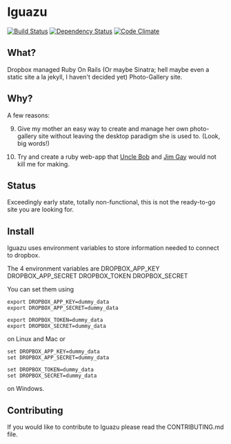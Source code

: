 # Iguazu

[![Build Status](https://secure.travis-ci.org/rurounijones/iguazu.png)](http://travis-ci.org/rurounijones/iguazu)
[![Dependency Status](https://gemnasium.com/rurounijones/iguazu.png)](https://gemnasium.com/rurounijones/iguazu)
[![Code Climate](https://codeclimate.com/badge.png)](https://codeclimate.com/github/rurounijones/iguazu)

## What?

Dropbox managed Ruby On Rails (Or maybe Sinatra; hell maybe even a static site a
la jekyll, I haven't decided yet) Photo-Gallery site.

## Why?

A few reasons:

9. Give my mother an easy way to create and manage her own photo-gallery site
   without leaving the desktop paradigm she is used to. (Look, big words!)

9. Try and create a ruby web-app that
   [Uncle Bob](http://confreaks.com/videos/759-rubymidwest2011-keynote-architecture-the-lost-years "'Architecture, the lost years' Presentation")
   and [Jim Gay](http:http://clean-ruby.com/ "'Clean Ruby' Book homepage")
   would not kill me for making.

## Status

Exceedingly early state, totally non-functional, this is not the ready-to-go
site you are looking for.

## Install

Iguazu uses environment variables to store information needed to connect to 
dropbox. 

The 4 environment variables are DROPBOX_APP_KEY DROPBOX_APP_SECRET 
DROPBOX_TOKEN DROPBOX_SECRET

You can set them using

    export DROPBOX_APP_KEY=dummy_data
    export DROPBOX_APP_SECRET=dummy_data

    export DROPBOX_TOKEN=dummy_data
    export DROPBOX_SECRET=dummy_data

on Linux and Mac or

    set DROPBOX_APP_KEY=dummy_data 
    set DROPBOX_APP_SECRET=dummy_data 

    set DROPBOX_TOKEN=dummy_data 
    set DROPBOX_SECRET=dummy_data 

on Windows.

## Contributing

If you would like to contribute to Iguazu please read the CONTRIBUTING.md file.